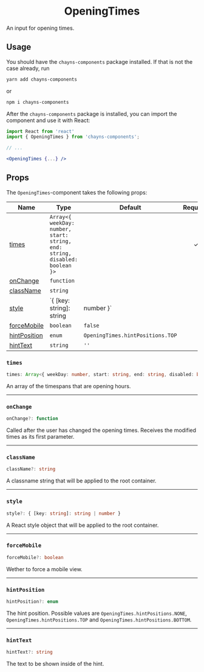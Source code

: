 <div align="center"><h1>OpeningTimes</h1></div>

An input for opening times.

## Usage

You should have the `chayns-components` package installed. If that is not the
case already, run

```bash
yarn add chayns-components
```

or

```bash
npm i chayns-components
```

After the `chayns-components` package is installed, you can import the component
and use it with React:

```jsx
import React from 'react'
import { OpeningTimes } from 'chayns-components';

// ...

<OpeningTimes {...} />
```

## Props

The `OpeningTimes`-component takes the following props:

| Name                          | Type                                                                        | Default                          | Required |
| ----------------------------- | --------------------------------------------------------------------------- | -------------------------------- | :------: |
| [times](#times)               | `Array<{ weekDay: number, start: string, end: string, disabled: boolean }>` |                                  |    ✓     |
| [onChange](#onchange)         | `function`                                                                  |                                  |          |
| [className](#classname)       | `string`                                                                    |                                  |          |
| [style](#style)               | `{ [key: string]: string                                                    | number }`                        |          |  |
| [forceMobile](#forcemobile)   | `boolean`                                                                   | `false`                          |          |
| [hintPosition](#hintposition) | `enum`                                                                      | `OpeningTimes.hintPositions.TOP` |          |
| [hintText](#hinttext)         | `string`                                                                    | `''`                             |          |

### `times`

```ts
times: Array<{ weekDay: number, start: string, end: string, disabled: boolean }>
```

An array of the timespans that are opening hours.

---

### `onChange`

```ts
onChange?: function
```

Called after the user has changed the opening times. Receives the modified times
as its first parameter.

---

### `className`

```ts
className?: string
```

A classname string that will be applied to the root container.

---

### `style`

```ts
style?: { [key: string]: string | number }
```

A React style object that will be applied to the root container.

---

### `forceMobile`

```ts
forceMobile?: boolean
```

Wether to force a mobile view.

---

### `hintPosition`

```ts
hintPosition?: enum
```

The hint position. Possible values are `OpeningTimes.hintPositions.NONE`,
`OpeningTimes.hintPositions.TOP` and `OpeningTimes.hintPositions.BOTTOM`.

---

### `hintText`

```ts
hintText?: string
```

The text to be shown inside of the hint.
